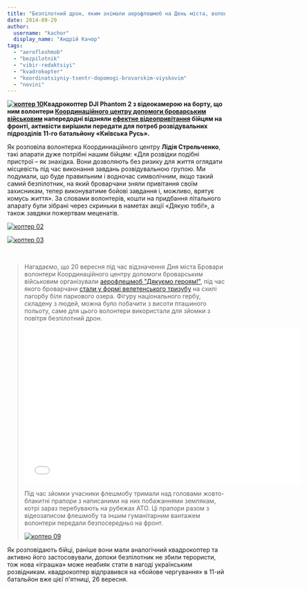 ```yaml
---
title: "Безпілотний дрон, яким знімали аерофлешмоб на День міста, волонтери передали на фронт"
date: 2014-09-29
author: 
  username: "kachor"
  display_name: "Андрій Качор"
tags: 
  - "aerofleshmob"
  - "bezpilotnik"
  - "vibir-redaktsiyi"
  - "kvadrokopter"
  - "koordinatsiyniy-tsentr-dopomogi-brovarskim-viyskovim"
  - "novini"
---
```


**[![коптер 10](https://mpz.brovary.org/wp-content/uploads/2014/09/kopter-10.jpg)](https://mpz.brovary.org/wp-content/uploads/2014/09/kopter-10.jpg)Квадрокоптер DJI Phantom 2 з відеокамерою на борту, що ним волонтери [Координаційного центру допомоги броварським військовим](https://www.facebook.com/koordcentr.brovary) напередодні відзняли [ефектне відеопривітання](https://www.youtube.com/watch?v=1wAGMNmpNpk) бійцям на фронті, активісти вирішили передати для потреб розвідувальних підрозділів 11-го батальйону «Київська Русь».**

Як розповіла волонтерка Координиаційного центру **Лідія Стрельченко**, такі апарати дуже потрібні нашим бійцям: «Для розвідки подібні пристрої – як знахідка. Вони дозволяють без ризику для життя оглядати місцевість під час виконання завдань розвідувальною групою. Ми подумали, що буде правильним і водночас символічним, якщо такий самий безпілотник, на який броварчани зняли привітання своїм захисникам, тепер виконуватиме бойові завдання і, можливо, врятує комусь життя». За словами волонтерів, кошти на придбання літального апарату були зібрані через скриньки в наметах акції «Дякую тобі!», а також завдяки пожертвам меценатів.

[![коптер 02](https://mpz.brovary.org/wp-content/uploads/2014/09/kopter-02.jpg)](https://mpz.brovary.org/wp-content/uploads/2014/09/kopter-02.jpg)

[![коптер 03](https://mpz.brovary.org/wp-content/uploads/2014/09/kopter-03.jpg)](https://mpz.brovary.org/wp-content/uploads/2014/09/kopter-03.jpg)

 

> Нагадаємо, що 20 вересня під час відзначення Дня міста Бровари волонтери Координаційного центру допомоги броварським військовим організували [аерофлешмоб "Дякуємо героям!"](https://mpz.brovary.org/brovarski-volonteri-provedut-aerofleshmob-na-pidtrimku-armiyi-dyakuyemo-geroyam/), під час якого броварчани [стали у формі велетенського тризубу](https://mpz.brovary.org/den-brovariv-2014-standartni-zahodi-vid-vladi-y-kreativ-vid-gromadi/) на схилі пагорбу біля паркового озера. Фігуру національного гербу, складену з людей, можна було побачити з висоти пташиного польоту, саме для цього волонтери використали для зйомки з повітря безпілотний дрон.
> 
> <iframe src="//www.youtube.com/embed/1wAGMNmpNpk" width="640" height="360" frameborder="0" allowfullscreen="allowfullscreen"></iframe>
> 
> Під час зйомки учасники флешмобу тримали над головами жовто-блакитні прапори з написаними на них побажаннями землякам, котрі зараз перебувають на рубежах АТО. Ці прапори разом з відеозаписом флешмобу та іншим гуманітарним вантажем волонтери передали безпосередньо на фронт.
> 
> [![коптер 09](https://mpz.brovary.org/wp-content/uploads/2014/09/kopter-09.jpg)](https://mpz.brovary.org/wp-content/uploads/2014/09/kopter-09.jpg)

Як розповідають бійці, раніше вони мали аналогічний квадрокоптер та активно його застосовували, допоки безпілотник не збили терористи, тож нова «іграшка» може неабияк стати в нагоді українським розвідникам. квадрокоптер відправився на «бойове чергування» в 11-ий батальйон вже цієї п'ятниці, 26 вересня.
